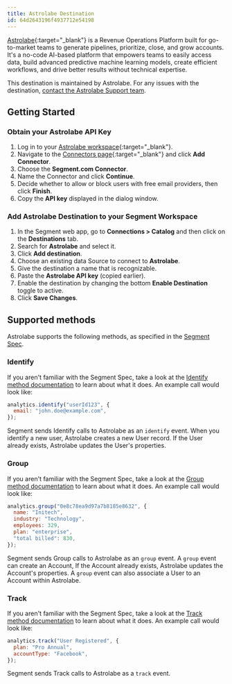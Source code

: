 ```yaml
---
title: Astrolabe Destination
id: 64d2643196f4937712e54198
---
```


[Astrolabe](https://astrolabe.so/?utm_source=segmentio&utm_medium=docs&utm_campaign=partners){:target="_blank"} is a Revenue Operations Platform built for go-to-market teams to generate pipelines, prioritize, close, and grow accounts. It's a no-code AI-based platform that empowers teams to easily access data, build advanced predictive machine learning models, create efficient workflows, and drive better results without technical expertise.

This destination is maintained by Astrolabe. For any issues with the destination, [contact the Astrolabe Support team](mailto:team@astrolabe.so).

## Getting Started

### Obtain your Astrolabe API Key

1. Log in to your [Astrolabe workspace](https://console.astrolabe.so/login){:target="_blank"}.
2. Navigate to the [Connectors page](https://console.astrolabe.so/connectors){:target="_blank"} and click **Add Connector**.
3. Choose the **Segment.com Connector**.
4. Name the Connector and click **Continue**.
5. Decide whether to allow or block users with free email providers, then click **Finish**.
6. Copy the **API key** displayed in the dialog window.

### Add Astrolabe Destination to your Segment Workspace

1. In the Segment web app, go to **Connections > Catalog** and then click on the **Destinations** tab.
2. Search for **Astrolabe** and select it.
3. Click **Add destination**.
4. Choose an existing data Source to connect to **Astrolabe**.
5. Give the destination a name that is recognizable.
6. Paste the **Astrolabe API key** (copied earlier).
7. Enable the destination by changing the bottom **Enable Destination** toggle to active.
8. Click **Save Changes**.

## Supported methods

Astrolabe supports the following methods, as specified in the [Segment Spec](/docs/connections/spec).

### Identify

If you aren't familiar with the Segment Spec, take a look at the [Identify method documentation](/docs/connections/spec/identify/) to learn about what it does. An example call would look like:

```js
analytics.identify("userId123", {
  email: "john.doe@example.com",
});
```

Segment sends Identify calls to Astrolabe as an `identify` event. When you identify a new user, Astrolabe creates a new User record. If the User already exists, Astrolabe updates the User's properties.

### Group

If you aren't familiar with the Segment Spec, take a look at the [Group method documentation](/docs/connections/spec/group/) to learn about what it does. An example call would look like:

```js
analytics.group("0e8c78ea9d97a7b8185e8632", {
  name: "Initech",
  industry: "Technology",
  employees: 329,
  plan: "enterprise",
  "total billed": 830,
});
```

Segment sends Group calls to Astrolabe as an `group` event. A `group` event can create an Account, If the Account already exists, Astrolabe updates the Account's properties. A `group` event can also associate a User to an Account within Astrolabe.

### Track

If you aren't familiar with the Segment Spec, take a look at the [Track method documentation](/docs/connections/spec/track/) to learn about what it does. An example call would look like:

```js
analytics.track("User Registered", {
  plan: "Pro Annual",
  accountType: "Facebook",
});
```

Segment sends Track calls to Astrolabe as a `track` event.